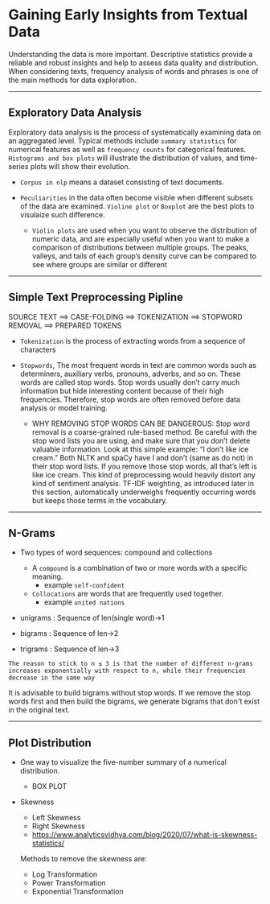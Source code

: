 # Gaining Early Insights from Textual Data

Understanding the data is more important. Descriptive statistics provide a reliable and robust insights and help to assess data quality and distribution.
When considering texts, frequency analysis of words and phrases is one of the main methods for data exploration.

---

## Exploratory Data Analysis

Exploratory data analysis is the process of systematically examining data on an aggregated level. Typical methods include ```summary statistics``` for numerical features as well as ```frequency counts``` for categorical features. ```Histograms and box plots``` will illustrate the distribution of values, and time-series plots will show their evolution.

* ```Corpus in nlp``` means a dataset consisting of text documents.

* ```Peculiarities``` in the data often become visible when different subsets of the data are examined. ```Violine plot``` or ```Boxplot``` are the best plots to visulaize such difference.

  * ```Violin plots``` are used when you want to observe the distribution of numeric data, and are especially useful when you want to make a comparison of distributions between multiple groups. The peaks, valleys, and tails of each group’s density curve can be compared to see where groups are similar or different

---

## Simple Text Preprocessing Pipline

SOURCE TEXT ==> CASE-FOLDING ==> TOKENIZATION ==> STOPWORD REMOVAL ==> PREPARED TOKENS

* ```Tokenization``` is the process of extracting words from a sequence of characters
* ```Stopwords```, The most frequent words in text are common words such as determiners, auxiliary verbs, pronouns, adverbs, and so on. These words are called stop words. Stop words usually don’t carry much information but hide interesting content because of their high frequencies. Therefore, stop words are often removed before data analysis or model training.

  * WHY REMOVING STOP WORDS CAN BE DANGEROUS:
    Stop word removal is a coarse-grained rule-based method. Be careful with the stop word lists you are using, and make sure that you don’t delete valuable information. Look at this simple example: “I don’t like ice cream.”
    Both NLTK and spaCy have I and don’t (same as do not) in their stop word lists. If you remove those stop words, all that’s left is like ice cream. This kind of preprocessing would heavily distort any kind of sentiment analysis. TF-IDF weighting, as introduced later in this section, automatically underweighs frequently occurring words but keeps those terms in the vocabulary.

---

## N-Grams

* Two types of word sequences: compound and collections
  * A ```compound``` is a combination of two or more words with a specific meaning.
    * example ```self-confident```
  * ```Collocations``` are words that are frequently used together.
    * example ```united nations```

* unigrams : Sequence of len(single word)->1
* bigrams : Sequence of len->2
* trigrams : Sequence of len->3

```The reason to stick to n ≤ 3 is that the number of different n-grams increases exponentially with respect to n, while their frequencies decrease in the same way```

It is advisable to build bigrams without stop words. If we remove the stop words first and then build the bigrams, we generate bigrams that don't exist in the original text.

---

## Plot Distribution

* One way to visualize the five-number summary of a numerical distribution.
  * BOX PLOT

* Skewness
  * Left Skewness
  * Right Skewness
  * <https://www.analyticsvidhya.com/blog/2020/07/what-is-skewness-statistics/>

  Methods to remove the skewness are:
  * Log Transformation
  * Power Transformation
  * Exponential Transformation

